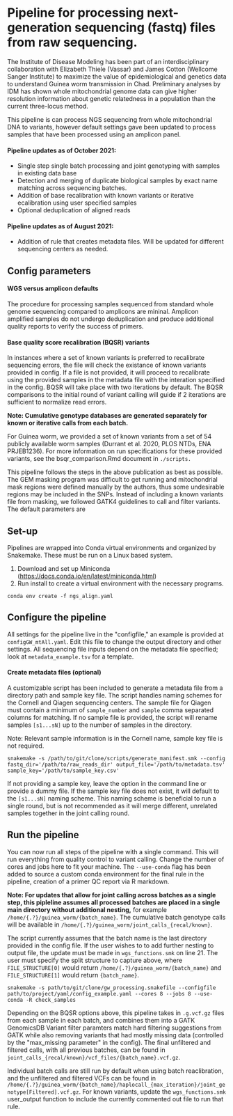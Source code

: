 # Pipeline for processing next-generation sequencing (fastq) files from raw sequencing.

The Institute of Disease Modeling has been part of an interdisciplinary  collaboration with Elizabeth Thiele (Vassar) and James Cotton (Wellcome Sanger Institute) to maximize the value of epidemiological and genetics data to understand Guinea worm transmission in Chad. Preliminary analyses by IDM has shown whole mitochondrial genome data can give higher resolution information about genetic relatedness in a population than the current three-locus method. 

This pipeline is can process NGS sequencing from whole mitochondrial DNA to variants, however default settings gave been updated to process samples that have been processed using an amplicon panel. 

#### Pipeline updates as of October 2021:
* Single step single batch processing and joint genotyping with samples in existing data base
* Detection and merging of duplicate biological samples by exact name matching across sequencing batches. 
* Addition of base recalibration with known variants or iterative ecalibration using user specified samples
* Optional deduplication of aligned reads 

#### Pipeline updates as of August 2021:
* Addition of rule that creates metadata files. Will be updated for different sequencing centers as needed. 


## Config parameters

#### WGS versus amplicon defaults
The procedure for processing samples sequenced from standard whole genome sequencing compared to amplicons are mininal. Amplicon amplified samples do not undergo deduplication and produce additional quality reports to verify the success of primers.

#### Base quality score recalibration (BQSR) variants
In instances where a set of known variants is preferred to recalibrate sequencing errors, the file will check the existance of known variants provided in config. If a file is not provided, it will proceed to recalibrate using the provided samples in the metadata file with the interation specified in the config. BQSR will take place with two iterations by default. The BQSR comparisons to the initial round of variant calling will guide if 2 iterations are sufficient to normalize read errors.

**Note: Cumulative genotype databases are generated separately for known or iterative calls from each batch.** 

For Guinea worm, we provided a set of known variants from a set of 54 publicly available worm samples (Durrant et al. 2020, PLOS NTDs, ENA PRJEB1236). For more information on run specifications for these provided variants, see the bsqr_comparison.Rmd document in `./scripts.`  

This pipeline follows the steps in the above publication as best as possible. The GEM masking program was difficult to get running and mitochondrial mask regions were defined manually by the authors, thus some undesirable regions may be included in the SNPs. Instead of including a known variants file from masking, we followed GATK4 guidelines to call and filter variants. The default parameters are 


## Set-up
Pipelines are wrapped into Conda virtual environments and organized by Snakemake. These must be run on a Linux based system.

1. Download and set up Miniconda (https://docs.conda.io/en/latest/miniconda.html)
2. Run install to create a virtual environment with the necessary programs.
```
conda env create -f ngs_align.yaml
```

## Configure the pipeline
All settings for the pipeline live in the "configfile," an example is provided at `configGW_mtAll.yaml`. Edit this file to change the output directory and other settings. All sequencing file inputs depend on the metadata file specified; look at `metadata_example.tsv` for a template. 

#### Create metadata files (optional)
A customizable script has been included to generate a metadata file from a directory path and sample key file. The script handles naming schemes for the Cornell and Qiagen sequencing centers. The sample file for Qiagen must contain a minimum of `sample_number` and `sample` comma separated columns for matching. If no sample file is provided, the script will rename samples `[s1...sN]` up to the number of samples in the directory. 

Note: Relevant sample information is in the Cornell name, sample key file is not required. 

```
snakemake -s /path/to/git/clone/scripts/generate_manifest.smk --config fastq_dir='/path/to/raw_reads_dir' output_file='/path/to/metadata.tsv' sample_key='/path/to/sample_key.csv'
```
If not providing a sample key, leave the option in the command line or provide a dummy file. If the sample key file does not exist, it will default to the `[s1...sN]` naming scheme. This naming scheme is beneficial to run a single round, but is not recommended as it will merge different, unrelated samples together in the joint calling round. 


## Run the pipeline 

You can now run all steps of the pipeline with a single command. This will run everything from quality control to variant calling. Change the number of cores and jobs here to fit your machine. The `--use-conda` flag has been added to source a custom conda environment for the final rule in the pipeline, creation of a primer QC report via R markdown. 

**Note: For updates that allow for joint calling across batches as a single step, this pipleline assumes all processed batches are placed in a single main directory without additional nesting,** for example `/home/{.?}/guinea_worm/{batch_name}`. The cumulative batch genotype calls will be available in `/home/{.?}/guinea_worm/joint_calls_{recal/known}`.

The script currently assumes that the batch name is the last directory provided in the config file. If the user wishes to to add further nesting to output file, the update must be made in `wgs_functions.smk` on line 21. The user must specify the split structure to capture above, where `FILE_STRUCTURE[0]` would return `/home/{.?}/guinea_worm/{batch_name}` and `FILE_STRUCTURE[1]` would return `{batch_name}`. 

```
snakemake -s path/to/git/clone/gw_processing.snakefile --configfile path/to/project/yaml/config_example.yaml --cores 8 --jobs 8 --use-conda -R check_samples
```

Depending on the BQSR options above, this pipeline takes in `.g.vcf.gz` files from each sample in each batch, and combines them into a GATK GenomicsDB Variant filter paramters match hard filtering suggestions from GATK while also removing variants that had mostly missing data (controlled by the "max_missing parameter" in the config). The final unfiltered and filtered calls, with all previous batches, can be found in `joint_calls_{recal/known}/vcf_files/{batch_name}.vcf.gz`.   

Individual batch calls are still run by default when using batch reaclibration, and the unfiltered and filtered VCFs can be found in `/home/{.?}/guinea_worm/{batch_name}/haplocall_{max_iteration}/joint_genotype[Filtered].vcf.gz`. For known variants, update the `wgs_functions.smk` user_output function to include the currently commented out file to run that rule.  

